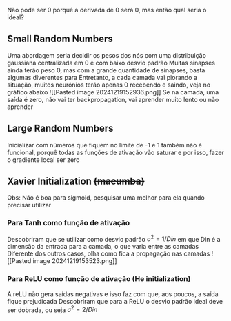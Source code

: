 Não pode ser 0 porquê a derivada de 0 será 0, mas então qual seria o ideal?

## Small Random Numbers
Uma abordagem seria decidir os pesos dos nós com uma distribuição gaussiana centralizada em 0 e com baixo desvio padrão
	Muitas sinapses ainda terão peso 0, mas com a grande quantidade de sinapses, basta algumas diverentes para 
	Entretanto, a cada camada vai piorando a situação, muitos neurônios terão apenas 0 recebendo e saindo, veja no gráfico abaixo
	![[Pasted image 20241219152936.png]]
Se na camada, uma saída é zero, não vai ter backpropagation, vai aprender muito lento ou não aprender

## Large Random Numbers
Inicializar com números que fiquem no limite de -1 e 1 também não é funcional, porquê todas as funções de ativação vão saturar e por isso, fazer o gradiente local ser zero

## Xavier Initialization ~~(macumba)~~
Obs: Não é boa para sigmoid, pesquisar uma melhor para ela quando precisar utilizar
### Para Tanh como função de ativação
Descobriram que se utilizar como desvio padrão $σ^2 = 1/Din$ em que Din é a dimensão da entrada para a camada, o que varia entre as camadas
Diferente dos outros casos, olha como fica a propagação nas camadas
![[Pasted image 20241219153523.png]]

### Para ReLU como função de ativação (He initialization)
A reLU não gera saídas negativas e isso faz com que, aos poucos, a saída fique prejudicada
Descobriram que para a ReLU o desvio padrão ideal deve ser dobrada, ou seja $σ^2 = 2/Din$ 

